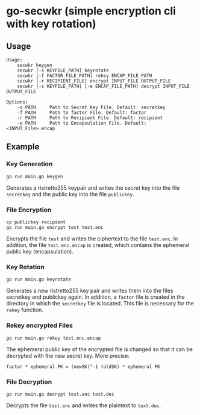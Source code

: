 # go-secwkr (simple encryption cli with key rotation)

## Usage
```
Usage:
    secwkr keygen
	secwkr [-s KEYFILE_PATH] keyrotate
	secwkr [-f FACTOR_FILE_PATH] rekey ENCAP_FILE_PATH
	secwkr [-r RECIPIENT_FILE] encrypt INPUT_FILE OUTPUT_FILE
	secwkr [-s KEYFILE_PATH] [-e ENCAP_FILE_PATH] decrypt INPUT_FILE OUTPUT_FILE
	
Options:
	-s PATH		Path to Secret Key File. Default: secretkey
	-f PATH		Path to factor File. Default: factor
	-r PATH		Path to Recipient File. Default: recipient
	-e PATH		Path to Encapsulation File. Default: <INPUT_File>.encap
```

## Example
### Key Generation
```
go run main.go keygen
```
Generates a ristretto255 keypair and writes the secret key into the file `secretkey` and the public key into the file `publickey`.

### File Encryption
```
cp publickey recipient
go run main.go encrypt test test.enc
```
Encrypts the file `test` and writes the ciphertext to the file `test.enc`. In addition, the file `test.enc.encap` is created, which contains the ephemeral public key (encapsulation).

### Key Rotation
```
go run main.go keyrotate
```
Generates a new ristretto255 key pair and writes them into the files secretkey and publickey again. In addition, a `factor` file is created in the directory in which the `secretkey` file is located. This file is necessary for the `rekey` function.

### Rekey encrypted Files
```
go run main.go rekey test.enc.encap
```
The ephemeral public key of the encrypted file is changed so that it can be decrypted with the new secret key.  More precise:
```
factor * ephemeral PK = (newSK)^-1 (oldSK) * ephemeral PK
```

### File Decryption
```
go run main.go decrypt test.enc test.dec
```
Decrypts the file `test.enc` and writes the plaintext to `text.dec`.
